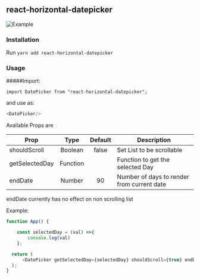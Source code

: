 ## react-horizontal-datepicker

![Example](https://i.imgur.com/oe3WEGF.jpg)

### Installation

Run `yarn add react-horizontal-datepicker`

### Usage

#####Import:

`import DatePicker from "react-horizontal-datepicker";`

and use as:

```javascript
<DatePicker/>
```

Available Props are

| Prop          | Type    | Default  | Description |
| ------------- |:-------:| :-------:| ----------- |
| shouldScroll  | Boolean | false    | Set List to be scrollable |
| getSelectedDay| Function|          | Function to get the selected Day |
| endDate       | Number  |   90     | Number of days to render from current date   |

endDate currently has no effect on non scrolling list

Example:

```javascript
function App() {

    const selectedDay = (val) =>{
        console.log(val)
    };

  return (
      <DatePicker getSelectedDay={selectedDay} shouldScroll={true} endDate={100}/>
  );
}
```

